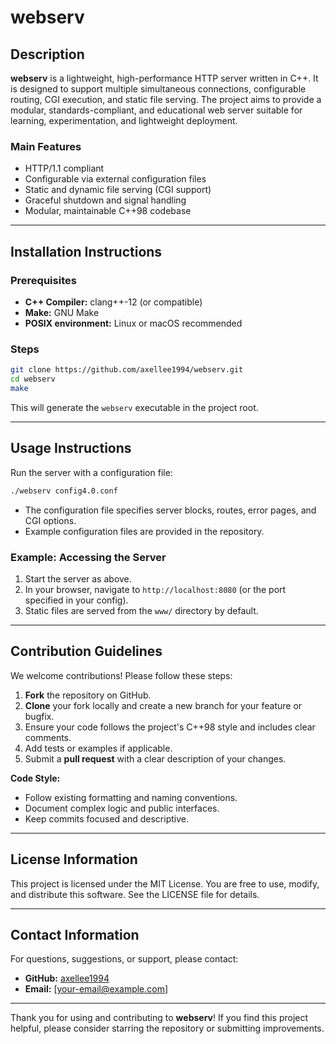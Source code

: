 # webserv

## Description

**webserv** is a lightweight, high-performance HTTP server written in C++. It is designed to support multiple simultaneous connections, configurable routing, CGI execution, and static file serving. The project aims to provide a modular, standards-compliant, and educational web server suitable for learning, experimentation, and lightweight deployment.

### Main Features
- HTTP/1.1 compliant
- Configurable via external configuration files
- Static and dynamic file serving (CGI support)
- Graceful shutdown and signal handling
- Modular, maintainable C++98 codebase

---

## Installation Instructions

### Prerequisites
- **C++ Compiler:** clang++-12 (or compatible)
- **Make:** GNU Make
- **POSIX environment:** Linux or macOS recommended

### Steps
```bash
git clone https://github.com/axellee1994/webserv.git
cd webserv
make
```
This will generate the `webserv` executable in the project root.

---

## Usage Instructions

Run the server with a configuration file:
```bash
./webserv config4.0.conf
```

- The configuration file specifies server blocks, routes, error pages, and CGI options.
- Example configuration files are provided in the repository.

### Example: Accessing the Server
1. Start the server as above.
2. In your browser, navigate to `http://localhost:8080` (or the port specified in your config).
3. Static files are served from the `www/` directory by default.

---

## Contribution Guidelines

We welcome contributions! Please follow these steps:

1. **Fork** the repository on GitHub.
2. **Clone** your fork locally and create a new branch for your feature or bugfix.
3. Ensure your code follows the project's C++98 style and includes clear comments.
4. Add tests or examples if applicable.
5. Submit a **pull request** with a clear description of your changes.

**Code Style:**
- Follow existing formatting and naming conventions.
- Document complex logic and public interfaces.
- Keep commits focused and descriptive.

---

## License Information

This project is licensed under the MIT License. You are free to use, modify, and distribute this software. See the LICENSE file for details.

---

## Contact Information

For questions, suggestions, or support, please contact:
- **GitHub:** [axellee1994](https://github.com/axellee1994)
- **Email:** [your-email@example.com]

---

Thank you for using and contributing to **webserv**! If you find this project helpful, please consider starring the repository or submitting improvements.
